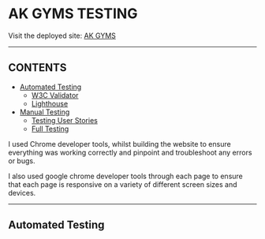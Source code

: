 # AK GYMS TESTING


Visit the deployed site: [AK GYMS](https://8000-andrewkain-myfirstproje-15o6bpre1so.ws-eu114.gitpod.io/index.html)

- - -

## CONTENTS

* [Automated Testing](#automated-testing)
  * [W3C Validator](#w3c-validator)
  * [Lighthouse](#lighthouse)
* [Manual Testing](#manual-testing)
  * [Testing User Stories](#testing-user-stories)
  * [Full Testing](#full-testing)

I used Chrome developer tools, whilst building the website to ensure everything was working correctly and pinpoint and troubleshoot any errors or bugs.

I also used google chrome developer tools through each page to ensure that each page is responsive on a variety of different screen sizes and devices.

- - -

## Automated Testing


